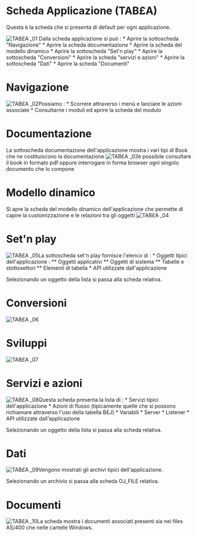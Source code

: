 # Scheda Applicazione (TAB£A)
Questa è la scheda che si presenta di default per ogni applicazione.

![TAB£A _01](http://localhost:3000/immagini/MBDOC_SCH-TAB£A/TABXA%20_01.png)
Dalla scheda applicazione si può : 
 \* Aprire la sottoscheda "Navigazione"
 \* Aprire la scheda documentazione
 \* Aprire la scheda del modello dinamico
 \* Aprire la sottoscheda "Set'n play"
 \* Aprire la sottoscheda "Conversioni"
 \* Aprire la scheda "servizi e azioni"
 \* Aprire la sottoscheda "Dati"
 \* Aprire la scheda "Documenti"

# Navigazione
![TAB£A _02](http://localhost:3000/immagini/MBDOC_SCH-TAB£A/TABXA%20_02.png)Possiamo : 
 \* Scorrere attraverso i menù e lanciare le azioni associate
 \* Consultarne i moduli ed aprire la scheda del modulo

# Documentazione
La sottoscheda documentazione dell'applicazione mostra i vari tipi di Book che ne costituiscono la documentazione
![TAB£A _03](http://localhost:3000/immagini/MBDOC_SCH-TAB£A/TABXA%20_03.png)è possibile consultare il book in formato pdf oppure interrogare in forma browser ogni singolo documento che lo compone

# Modello dinamico
Si apre la scheda del modello dinamico dell'applicazione che permette di capire la customizzazione e le relazioni tra gli oggetti
![TAB£A _04](http://localhost:3000/immagini/MBDOC_SCH-TAB£A/TABXA%20_04.png)
# Set'n play
![TAB£A _05](http://localhost:3000/immagini/MBDOC_SCH-TAB£A/TABXA%20_05.png)La sottoscheda set'n play fornisce l'elenco di : 
 \* Oggetti tipici dell'applicazione : 
 \*\* Oggetti applicativi
 \*\* Oggetti di sistema
 \*\* Tabelle e stottosettori
 \*\* Elementi di tabella
 \* API utilizzate dall'applicazione

Selezionando un oggetto della lista si passa alla scheda relativa.

# Conversioni
![TAB£A _06](http://localhost:3000/immagini/MBDOC_SCH-TAB£A/TABXA%20_06.png)
# Sviluppi
![TAB£A _07](http://localhost:3000/immagini/MBDOC_SCH-TAB£A/TABXA%20_07.png)
# Servizi e azioni
![TAB£A _08](http://localhost:3000/immagini/MBDOC_SCH-TAB£A/TABXA%20_08.png)Questa scheda presenta la lista di : 
 \* Servizi tipici dell'applicazione
 \* Azioni di flusso (tipicamente quelle che si possono richiamare attraverso l'uso della tabella B£J)
 \* Variabili
 \* Server
 \* Listener
 \* API utilizzate dall'applicazione

Selezionando un oggetto della lista si passa alla scheda relativa.

# Dati
![TAB£A _09](http://localhost:3000/immagini/MBDOC_SCH-TAB£A/TABXA%20_09.png)Vengono mostrati gli archivi tipici dell'applicazione.

Selezionando un archivio si passa alla scheda OJ_FILE relativa.

# Documenti
![TAB£A _10](http://localhost:3000/immagini/MBDOC_SCH-TAB£A/TABXA%20_10.png)La scheda mostra i documenti associati presenti sia nei files AS/400 che nelle cartelle Windows.
